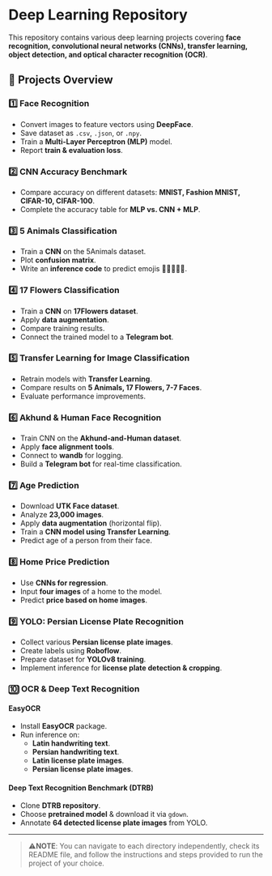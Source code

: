 # Deep Learning Repository

This repository contains various deep learning projects covering **face recognition, convolutional neural networks (CNNs), transfer learning, object detection, and optical character recognition (OCR)**.

## 📂 Projects Overview
### 1️⃣ **Face Recognition**
- Convert images to feature vectors using **DeepFace**.
- Save dataset as `.csv`, `.json`, or `.npy`.
- Train a **Multi-Layer Perceptron (MLP)** model.
- Report **train & evaluation loss**.

### 2️⃣ **CNN Accuracy Benchmark**
- Compare accuracy on different datasets: **MNIST, Fashion MNIST, CIFAR-10, CIFAR-100**.
- Complete the accuracy table for **MLP vs. CNN + MLP**.

### 3️⃣ **5 Animals Classification**
- Train a **CNN** on the 5Animals dataset.
- Plot **confusion matrix**.
- Write an **inference code** to predict emojis 🐘🦒🐼🐶🐱.

### 4️⃣ **17 Flowers Classification**
- Train a **CNN** on **17Flowers dataset**.
- Apply **data augmentation**.
- Compare training results.
- Connect the trained model to a **Telegram bot**.

### 5️⃣ **Transfer Learning for Image Classification**
- Retrain models with **Transfer Learning**.
- Compare results on **5 Animals, 17 Flowers, 7-7 Faces**.
- Evaluate performance improvements.

### 6️⃣ **Akhund & Human Face Recognition**
- Train CNN on the **Akhund-and-Human dataset**.
- Apply **face alignment tools**.
- Connect to **wandb** for logging.
- Build a **Telegram bot** for real-time classification.

### 7️⃣ **Age Prediction**
- Download **UTK Face dataset**.
- Analyze **23,000 images**.
- Apply **data augmentation** (horizontal flip).
- Train a **CNN model using Transfer Learning**.
- Predict age of a person from their face.

### 8️⃣ **Home Price Prediction**
- Use **CNNs for regression**.
- Input **four images** of a home to the model.
- Predict **price based on home images**.

### 9️⃣ **YOLO: Persian License Plate Recognition**
- Collect various **Persian license plate images**.
- Create labels using **Roboflow**.
- Prepare dataset for **YOLOv8 training**.
- Implement inference for **license plate detection & cropping**.

### 🔟 **OCR & Deep Text Recognition**
#### **EasyOCR**
- Install **EasyOCR** package.
- Run inference on:
  - **Latin handwriting text**.
  - **Persian handwriting text**.
  - **Latin license plate images**.
  - **Persian license plate images**.

#### **Deep Text Recognition Benchmark (DTRB)**
- Clone **DTRB repository**.
- Choose **pretrained model** & download it via `gdown`.
- Annotate **64 detected license plate images** from YOLO.

---

> ⚠️**NOTE**: You can navigate to each directory independently, check its README file, and follow the instructions and steps provided to run the project of your choice.
